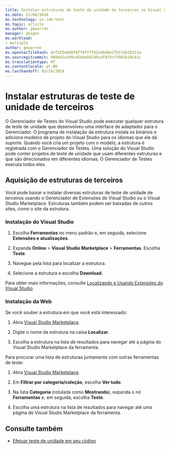 ```yaml
---
title: Instalar estruturas de teste de unidade de terceiros no Visual Studio | Microsoft Docs
ms.date: 11/04/2016
ms.technology: vs-ide-test
ms.topic: article
ms.author: gewarren
manager: ghogen
ms.workload:
- multiple
author: gewarren
ms.openlocfilehash: dcf255e68076ff0ffffb2e36d8e276f19b2b313a
ms.sourcegitcommit: 900ed1e299cd5bba56249cef8f5cf3981b10cb1c
ms.translationtype: HT
ms.contentlocale: pt-BR
ms.lasthandoff: 03/19/2018
---
```

# <a name="install-third-party-unit-test-frameworks"></a>Instalar estruturas de teste de unidade de terceiros

O Gerenciador de Testes do Visual Studio pode executar qualquer estrutura de teste de unidade que desenvolveu uma interface de adaptador para o Gerenciador. O programa de instalação da estrutura instala os binários e adiciona modelos de projeto do Visual Studio para os idiomas que ele dá suporte. Quando você cria um projeto com o modelo, a estrutura é registrada com o Gerenciador de Testes. Uma solução do Visual Studio pode conter projetos de teste de unidade que usam diferentes estruturas e que são direcionados em diferentes idiomas. O Gerenciador de Testes executa todos eles.

## <a name="acquiring-third-party-frameworks"></a>Aquisição de estruturas de terceiros

Você pode baixar e instalar diversas estruturas de teste de unidade de terceiros usando o Gerenciador de Extensões do Visual Studio ou o Visual Studio Marketplace. Estruturas também podem ser baixadas de outros sites, como o site da estrutura.

### <a name="installing-from-visual-studio"></a>Instalação do Visual Studio

1. Escolha **Ferramentas** no menu padrão e, em seguida, selecione **Extensões e atualizações**.

2. Expanda **Online** > **Visual Studio Marketplace** > **Ferramentas**. Escolha **Teste**.

3. Navegue pela lista para localizar a estrutura.

4. Selecione a estrutura e escolha **Download**.

Para obter mais informações, consulte [Localizando e Usando Extensões do Visual Studio](../ide/finding-and-using-visual-studio-extensions.md).

### <a name="installing-from-the-web"></a>Instalação da Web

Se você souber a estrutura em que você está interessado:

1. Abra [Visual Studio Marketplace](https://marketplace.visualstudio.com/vs).

2. Digite o nome da estrutura na caixa **Localizar**.

3. Escolha a estrutura na lista de resultados para navegar até a página do Visual Studio Marketplace da ferramenta.

Para procurar uma lista de estruturas juntamente com outras ferramentas de teste:

1. Abra [Visual Studio Marketplace](https://marketplace.visualstudio.com/vs).

2. Em **Filtrar por categoria/coleção**, escolha **Ver tudo**.

3. Na lista **Categoria** (rotulada como **Mostrando**), expanda o nó **Ferramentas** e, em seguida, escolha **Teste**.

4. Escolha uma estrutura na lista de resultados para navegar até uma página do Visual Studio Marketplace da ferramenta.

## <a name="see-also"></a>Consulte também

- [Efetuar teste de unidade em seu código](../test/unit-test-your-code.md)
